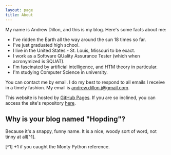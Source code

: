 ```yaml
---
layout: page
title: About
---
```

My name is Andrew Dillon, and this is my blog. Here's some facts about me:

* I've ridden the Earth all the way around the sun 18 times so far.
* I've just graduated high school.
* I live in the United States - St. Louis, Missouri to be exact.
* I work as a Software QUality Assurance Tester (which when acronymized is SQUAT).
* I'm fascinated by artificial intelligence, and HTM theory in particular.
* I'm studying Computer Science in university.

You can contact me by email. I do my best to respond to all emails I receive in a timely fashion.
My email is andrew.dillon.j@gmail.com.

This website is hosted by [GitHub Pages](https://pages.github.com/). If you are so
inclined, you can access the site's repository [here](https://github.com/Hopding/Hopding.github.io).

## Why is your blog named "Hopding"?
Because it's a snappy, funny name. It is a nice, woody sort of word, not tinny at all[^1].

[^1] +1 if you caught the Monty Python reference.
